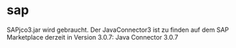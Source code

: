 # sap
SAPjco3.jar wird gebraucht. 
Der JavaConnector3 ist zu finden auf dem SAP Marketplace derzeit in Version 3.0.7: Java Connector 3.0.7
